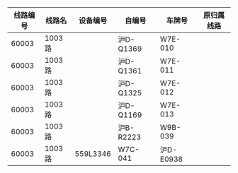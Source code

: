 
| 线路编号 | 线路名 | 设备编号 | 自编号 | 车牌号 | 原归属线路 |
| --- | --- | --- | --- | --- | --- |
|60003|1003路||沪D-Q1369|W7E-010|
|60003|1003路||沪D-Q1361|W7E-011|
|60003|1003路||沪D-Q1325|W7E-012|
|60003|1003路||沪D-Q1169|W7E-013|
|60003|1003路||沪B-R2223|W9B-039|
|60003|1003路|559L3346|W7C-041|沪D-E0938|
